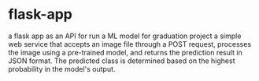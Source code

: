 # flask-app
a flask app as an API for run a ML model for graduation project
a simple web service that accepts an image file through a POST request, processes the image using a pre-trained model, and returns the prediction result in JSON format. The predicted class is determined based on the highest probability in the model's output.
